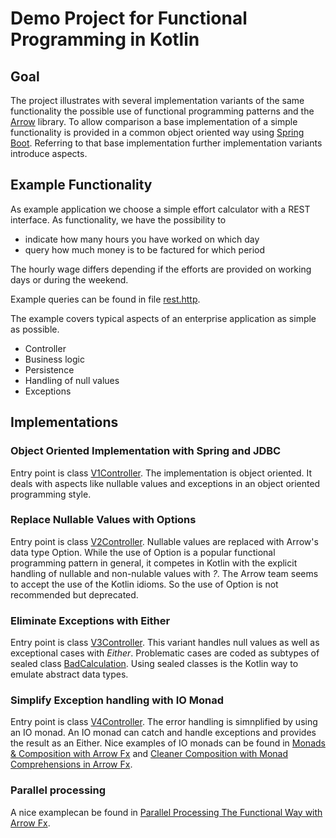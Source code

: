 # Demo Project for Functional Programming in Kotlin

## Goal
The project illustrates with several implementation variants of the same functionality
the possible use of functional programming patterns and the [Arrow](https://arrow-kt.io) library.
To allow comparison a base implementation of a simple functionality is provided in a common 
object oriented way using [Spring Boot](https://spring.io/projects/spring-boot). Referring to that base 
implementation further implementation variants introduce aspects.
 
## Example Functionality
As example application we choose a simple effort calculator with a REST interface. As functionality, 
we have the possibility to
* indicate how many hours you have worked on which day
* query how much money is to be factured for which period

The hourly wage differs depending if the efforts are provided on  working days or during the weekend.

Example queries can be found in file [rest.http](http/rest.http).

The example covers typical aspects of an enterprise application as simple as possible.
* Controller
* Business logic 
* Persistence
* Handling of null values
* Exceptions

## Implementations

### Object Oriented Implementation with Spring and JDBC
Entry point is class [V1Controller](src/main/kotlin/com/maranin/kotlinfundemo/v1springtraditional/V1Controller.kt).
The implementation is object oriented. 
It deals with aspects like nullable values and exceptions in an object oriented programming style.

### Replace Nullable Values with Options
Entry point is class [V2Controller](src/main/kotlin/com/maranin/kotlinfundemo/v2option/V2Controller.kt).
Nullable values are replaced with Arrow's data type Option.
While the use of Option is a popular functional programming pattern in general, it competes in Kotlin 
with the explicit handling of nullable and non-nulable values with *?*. The Arrow team seems to accept 
the use of the Kotlin idioms. So the use of Option is not recommended but deprecated. 
 
### Eliminate Exceptions with Either
Entry point is class [V3Controller](src/main/kotlin/com/maranin/kotlinfundemo/v3either/V3Controller.kt).
This variant handles null values as well as exceptional cases with *Either*.
Problematic cases are coded as subtypes of sealed class 
[BadCalculation](src/main/kotlin/com/maranin/kotlinfundemo/v3either/Problems.kt).
Using sealed classes is the Kotlin way to emulate abstract data types. 

### Simplify Exception handling with IO Monad
Entry point is class [V4Controller](src/main/kotlin/com/maranin/kotlinfundemo/v4io/V4Controller.kt).
The error handling is simnplified by using an IO monad. 
An IO monad can catch and handle exceptions and provides the result as an Either.
Nice examples of IO monads can be found in 
[Monads & Composition with Arrow Fx](https://mattmoore.io/blog/arrow-io-monad)
and
[Cleaner Composition with Monad Comprehensions in Arrow Fx](https://mattmoore.io/blog/arrow-io-monad-comprehensions).

### Parallel processing
A nice examplecan be found in [Parallel Processing The Functional Way with Arrow Fx](https://mattmoore.io/blog/arrow-io-parallel).